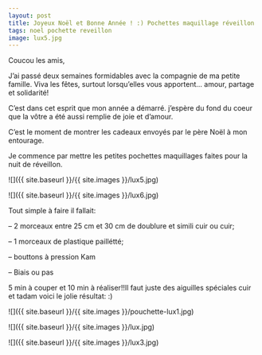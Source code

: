 ```yaml
---
layout: post
title: Joyeux Noël et Bonne Année ! :) Pochettes maquillage réveillon
tags: noel pochette reveillon
image: lux5.jpg
---
```

Coucou les amis,

J’ai passé deux semaines formidables avec la compagnie de ma petite famille. Viva les fêtes, surtout lorsqu’elles vous apportent… amour, partage et solidarité!

C’est dans cet esprit que mon année a démarré. j’espère du fond du coeur que la vôtre a été aussi remplie de joie et d’amour.

C’est le moment de montrer les cadeaux envoyés par le père Noël à mon entourage.

Je commence par mettre les petites pochettes maquillages faites pour la nuit de réveillon.

![]({{ site.baseurl }}/{{ site.images }}/lux5.jpg)

![]({{ site.baseurl }}/{{ site.images }}/lux6.jpg)

Tout simple à faire il fallait:

– 2 morceaux entre 25 cm et 30 cm de doublure et simili cuir ou cuir;

– 1 morceaux de plastique paillétté;

– bouttons à pression Kam

– Biais ou pas

5 min à couper et 10 min à réaliser!!Il faut juste des aiguilles spéciales cuir et tadam voici le jolie résultat: :)

![]({{ site.baseurl }}/{{ site.images }}/pouchette-lux1.jpg)

![]({{ site.baseurl }}/{{ site.images }}/lux.jpg)

![]({{ site.baseurl }}/{{ site.images }}/lux3.jpg)